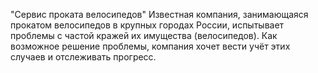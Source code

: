 "Сервис проката велосипедов"
Известная компания, занимающаяся прокатом велосипедов в крупных городах России, испытывает проблемы с частой кражей их имущества (велосипедов). 
Как возможное решение проблемы, компания хочет вести учёт этих случаев и отслеживать прогресс.

